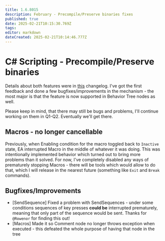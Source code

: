 ```yaml
---
title: 1.6.8015
description: February - Precompile/Preserve binaries fixes
published: true
date: 2025-02-21T10:15:30.769Z
tags: 
editor: markdown
dateCreated: 2025-02-21T10:14:46.777Z
---
```


# C# Scripting - Precompile/Preserve binaries
Details about both features were in [this](https://wiki.eyeauras.net/en/changelogs/7994) changelog.
I've got the first feedback and done a few bugfixes/improvements in the mechanism - the most major is that the feature is now supported in Behavior Tree nodes as well. 

Please keep in mind, that there may still be bugs and problems, I'll continue working on them in Q1-Q2. Eventually we'll get there.

## Macros - no longer cancellable
Previously, when Enabling condition for the macro toggled back to `Inactive` state, EA interrupted Macro in the middle of whatever it was doing. This was intentionally implemented behavior which turned out to bring more problems than it solved. 
For now, I've completely disabled any ways of prematurely stopping Macros - there will be tools which would allow to do that, which I will release in the nearest future (something like `Exit` and `Break` commands). 


## Bugfixes/Improvements
- [SendSequence] Fixed a problem with SendSequences - under some conditions sequences of key presses **could be** interrupted prematurely, meaning that only part of the sequence would be sent. Thanks for `@Rowenor` for finding this out!
- [Macros] Made it so Comment node no longer throws exception when executed - this defeated the whole purpose of having that node in the tree

